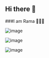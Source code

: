 ## Hi there 👋

###I am Rama 🎇🎇🎇

![image](https://github.com/RamaJaddu/RamaJaddu/assets/90489066/86330a43-f95f-4da7-9ab4-00b0d2db19a1)


![image](https://github.com/RamaJaddu/RamaJaddu/assets/90489066/8f53549c-4a20-4e7b-a566-0e476c58016c)



![image](https://github.com/RamaJaddu/RamaJaddu/assets/90489066/2ccaa7ed-8761-450c-afa3-a7db2054d27a)





<!--
**RamaJaddu/RamaJaddu** is a ✨ _special_ ✨ repository because its `README.md` (this file) appears on your GitHub profile.

Here are some ideas to get you started:

- 🔭 I’m currently working on ...
- 🌱 I’m currently learning ...
- 👯 I’m looking to collaborate on ...
- 🤔 I’m looking for help with ...
- 💬 Ask me about ...
- 📫 How to reach me: ...
- 😄 Pronouns: ...
- ⚡ Fun fact: ...
-->
